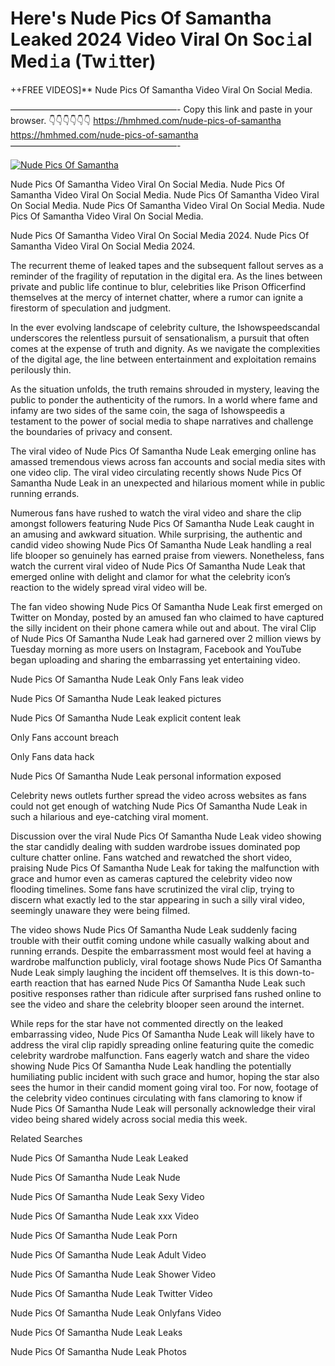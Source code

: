 # Here's Nude Pics Of Samantha Leaked 2024 Video Viral On Soc𝚒al Med𝚒a (Tw𝚒tter)

++FREE VIDEOS]** Nude Pics Of Samantha Video Viral On Social Media.

———————————————————-
Copy this link and paste in your browser.
👇👇👇👇👇👇
https://hmhmed.com/nude-pics-of-samantha
https://hmhmed.com/nude-pics-of-samantha
———————————————————-

[![Nude Pics Of Samantha](https://i.imgur.com/dJHk4Zq.gif)](https://hmhmed.com/nude-pics-of-samantha)

Nude Pics Of Samantha Video Viral On Social Media. Nude Pics Of Samantha Video Viral On Social Media. Nude Pics Of Samantha Video Viral On Social Media. Nude Pics Of Samantha Video Viral On Social Media. Nude Pics Of Samantha Video Viral On Social Media.

Nude Pics Of Samantha Video Viral On Social Media 2024. Nude Pics Of Samantha Video Viral On Social Media 2024.

The recurrent theme of leaked tapes and the subsequent fallout serves as a reminder of the fragility of reputation in the digital era. As the lines between private and public life continue to blur, celebrities like Prison Officerfind themselves at the mercy of internet chatter, where a rumor can ignite a firestorm of speculation and judgment.

In the ever evolving landscape of celebrity culture, the Ishowspeedscandal underscores the relentless pursuit of sensationalism, a pursuit that often comes at the expense of truth and dignity. As we navigate the complexities of the digital age, the line between entertainment and exploitation remains perilously thin.

As the situation unfolds, the truth remains shrouded in mystery, leaving the public to ponder the authenticity of the rumors. In a world where fame and infamy are two sides of the same coin, the saga of Ishowspeedis a testament to the power of social media to shape narratives and challenge the boundaries of privacy and consent.

The viral video of Nude Pics Of Samantha Nude Leak emerging online has amassed tremendous views across fan accounts and social media sites with one video clip. The viral video circulating recently shows Nude Pics Of Samantha Nude Leak in an unexpected and hilarious moment while in public running errands.

Numerous fans have rushed to watch the viral video and share the clip amongst followers featuring Nude Pics Of Samantha Nude Leak caught in an amusing and awkward situation. While surprising, the authentic and candid video showing Nude Pics Of Samantha Nude Leak handling a real life blooper so genuinely has earned praise from viewers. Nonetheless, fans watch the current viral video of Nude Pics Of Samantha Nude Leak that emerged online with delight and clamor for what the celebrity icon’s reaction to the widely spread viral video will be.

The fan video showing Nude Pics Of Samantha Nude Leak first emerged on Twitter on Monday, posted by an amused fan who claimed to have captured the silly incident on their phone camera while out and about. The viral Clip of Nude Pics Of Samantha Nude Leak had garnered over 2 million views by Tuesday morning as more users on Instagram, Facebook and YouTube began uploading and sharing the embarrassing yet entertaining video.

Nude Pics Of Samantha Nude Leak Only Fans leak video

Nude Pics Of Samantha Nude Leak leaked pictures

Nude Pics Of Samantha Nude Leak explicit content leak

Only Fans account breach

Only Fans data hack

Nude Pics Of Samantha Nude Leak personal information exposed

Celebrity news outlets further spread the video across websites as fans could not get enough of watching Nude Pics Of Samantha Nude Leak in such a hilarious and eye-catching viral moment.

Discussion over the viral Nude Pics Of Samantha Nude Leak video showing the star candidly dealing with sudden wardrobe issues dominated pop culture chatter online. Fans watched and rewatched the short video, praising Nude Pics Of Samantha Nude Leak for taking the malfunction with grace and humor even as cameras captured the celebrity video now flooding timelines. Some fans have scrutinized the viral clip, trying to discern what exactly led to the star appearing in such a silly viral video, seemingly unaware they were being filmed.

The video shows Nude Pics Of Samantha Nude Leak suddenly facing trouble with their outfit coming undone while casually walking about and running errands. Despite the embarrassment most would feel at having a wardrobe malfunction publicly, viral footage shows Nude Pics Of Samantha Nude Leak simply laughing the incident off themselves. It is this down-to-earth reaction that has earned Nude Pics Of Samantha Nude Leak such positive responses rather than ridicule after surprised fans rushed online to see the video and share the celebrity blooper seen around the internet.

While reps for the star have not commented directly on the leaked embarrassing video, Nude Pics Of Samantha Nude Leak will likely have to address the viral clip rapidly spreading online featuring quite the comedic celebrity wardrobe malfunction. Fans eagerly watch and share the video showing Nude Pics Of Samantha Nude Leak handling the potentially humiliating public incident with such grace and humor, hoping the star also sees the humor in their candid moment going viral too. For now, footage of the celebrity video continues circulating with fans clamoring to know if Nude Pics Of Samantha Nude Leak will personally acknowledge their viral video being shared widely across social media this week.

Related Searches

Nude Pics Of Samantha Nude Leak Leaked

Nude Pics Of Samantha Nude Leak Nude

Nude Pics Of Samantha Nude Leak Sexy Video

Nude Pics Of Samantha Nude Leak xxx Video

Nude Pics Of Samantha Nude Leak Porn

Nude Pics Of Samantha Nude Leak Adult Video

Nude Pics Of Samantha Nude Leak Shower Video

Nude Pics Of Samantha Nude Leak Twitter Video

Nude Pics Of Samantha Nude Leak Onlyfans Video

Nude Pics Of Samantha Nude Leak Leaks

Nude Pics Of Samantha Nude Leak Photos
